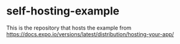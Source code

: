 # self-hosting-example
This is the repository that hosts the example from https://docs.expo.io/versions/latest/distribution/hosting-your-app/
